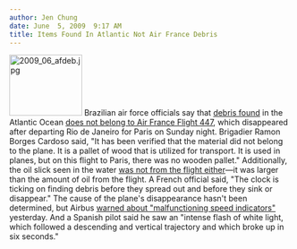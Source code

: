 ```yaml
---
author: Jen Chung
date: June  5, 2009  9:17 AM
title: Items Found In Atlantic Not Air France Debris
---
```


<p><span class="mt-enclosure mt-enclosure-image" style="display: inline;"> <img alt="2009_06_afdeb.jpg" src="https://web.archive.org/web/20110811130413im_/http://gothamist.com/attachments/jen/2009_06_afdeb.jpg" width="130" height="109" class="image-right"> </span>Brazilian air force officials say that <a href="https://web.archive.org/web/20110811130413/http://gothamist.com/2009/06/04/air_france_flight_likely_disintegra.php">debris found</a> in the Atlantic Ocean <a href="https://web.archive.org/web/20110811130413/http://news.bbc.co.uk/2/hi/americas/8083474.stm">does not belong to Air France Flight 447</a>, which disappeared after departing Rio de Janeiro for Paris on Sunday night.  Brigadier Ramon Borges Cardoso said, &quot;It has been verified that the material did not belong to the plane. It is a pallet of wood that is utilized for transport. It is used in planes, but on this flight to Paris, there was no wooden pallet.&quot; Additionally, the oil slick seen in the water <a href="https://web.archive.org/web/20110811130413/http://edition.cnn.com/2009/WORLD/americas/06/04/plane.crash/index.html">was not from the flight either</a>&#x2014;it was larger than the amount of oil from the flight. A French official said, &quot;The clock is ticking on finding debris before they spread out and before they sink or disappear.&quot; The cause of the plane&apos;s disappearance hasn&apos;t been determined, but Airbus <a href="https://web.archive.org/web/20110811130413/http://www.nytimes.com/2009/06/05/world/europe/05plane.html?ref=world">warned about &quot;malfunctioning speed indicators&quot;</a> yesterday. And a Spanish pilot said he saw an &quot;intense flash of white light, which followed a descending and vertical trajectory and which broke up in six seconds.&quot;</p>
